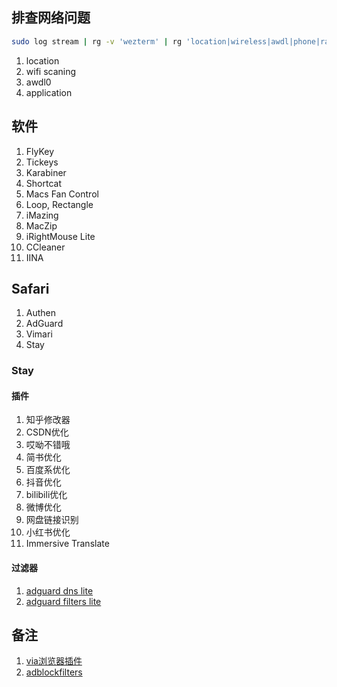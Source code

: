 ## 排查网络问题

```bash
sudo log stream | rg -v 'wezterm' | rg 'location|wireless|awdl|phone|rapport|sharing|handoff'
```

1. location
2. wifi scaning
3. awdl0
4. application


## 软件

1. FlyKey
2. Tickeys
3. Karabiner
4. Shortcat
5. Macs Fan Control
6. Loop, Rectangle
7. iMazing
8. MacZip
9. iRightMouse Lite
10. CCleaner
11. IINA


## Safari

1. Authen
2. AdGuard
3. Vimari
4. Stay

### Stay

#### 插件

1. 知乎修改器
2. CSDN优化
3. 哎呦不错哦
4. 简书优化
5. 百度系优化
6. 抖音优化
7. bilibili优化
8. 微博优化
9. 网盘链接识别
10. 小红书优化
11. Immersive Translate

#### 过滤器

1. [adguard dns lite](https://raw.githubusercontent.com/217heidai/adblockfilters/main/rules/adblockdnslite.txt)
2. [adguard filters lite](https://raw.githubusercontent.com/217heidai/adblockfilters/main/rules/adblockfilterslite.txt)


## 备注

1. [via浏览器插件](https://github.com/Daidai0912/x-via)
2. [adblockfilters](https://github.com/217heidai/adblockfilters)
